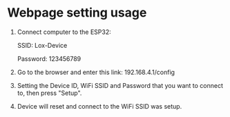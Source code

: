 # Webpage setting usage

1. Connect computer to the ESP32:

   SSID: Lox-Device

   Password: 123456789

2. Go to the browser and enter this link: 192.168.4.1/config

3. Setting the Device ID, WiFi SSID and Password that you want to connect to, then press "Setup".

4. Device will reset and connect to the WiFi SSID was setup. 

